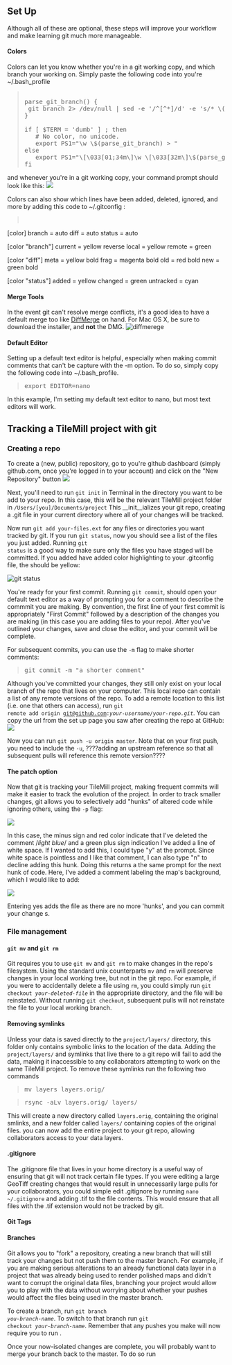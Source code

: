 ## Set Up

Although all of these are optional, these steps will improve your workflow and make learning git much more manageable. 

#### Colors

Colors can let you know whether you're in a git working copy, and which branch your working on. Simply paste the following code into you're ~/.bash_profile

><pre>
>
>parse_git_branch() {
>  git branch 2> /dev/null | sed -e '/^[^*]/d' -e 's/* \(.*\)/(git::\1)/'
>}
>
>if [ $TERM = 'dumb' ] ; then
>    # No color, no unicode.
>    export PS1="\w \$(parse_git_branch) > "
>else
>    export PS1="\[\033[01;34m\]\w \[\033[32m\]\$(parse_git_branch)\[\033[00m\] ▶ "
>fi
></pre>

and whenever you're in a git working copy, your command prompt should look like this: 
![](https://img.skitch.com/20111201-gghbf2a8sp4pcwspht394dup26.png)

Colors can also show which lines have been added, deleted, ignored, and more by adding this code to ~/.gitconfig :

><pre>
[color]
	branch = auto
	diff = auto
	status = auto

[color "branch"]
	current = yellow reverse
	local = yellow
	remote = green

[color "diff"]
	meta = yellow bold
	frag = magenta bold
	old = red bold
	new = green bold

[color "status"]
	added = yellow
	changed = green
	untracked = cyan
</pre>

#### Merge Tools

In the event git can't resolve merge conflicts, it's a good idea to have a default merge too like [DiffMerge](http://www.sourcegear.com/diffmerge/downloads.php) on hand. For Mac OS X, be sure to download the installer, and __not__ the DMG.
![diffmerege](https://img.skitch.com/20111201-85muwrcxdp7cte8cc6s476f4ak.png)

#### Default Editor

Setting up a default text editor is helpful, especially when making commit comments that can't be capture with the -m option. To do so, simply copy the following code into ~/.bash_profile. 

><pre>export EDITOR=nano</pre>

In this example, I'm setting my default text editor to nano, but most text editors will work. 

## Tracking a TileMill project with git

### Creating a repo

To create a (new, public) repository, go to you're github dashboard (simply github.com, once you're logged in to your account) and click on the "New Repository" button
![](https://skitch.com/sbysp/gc74q/your-dashboard-github)

Next, you'll need to run <code>git init</code> in Terminal in the directory you want to be add to your repo. In this case, this will be the relevant TileMill project folder in <code>/Users/[you]/Documents/project</code> This __init__ializes your git repo, creating a .git file in your current directory where all of your changes will be tracked. 

Now run <code>git add your-files.ext</code> for any files or directories you want tracked by git. If you run <code>git status</code>, now you should see a list of the files you just added. Running <code>git status</code> is a good way to make sure only the files you have staged will be committed. If you added have added color highlighting to your .gitconfig file, the should be yellow:

![git status](https://img.skitch.com/20111201-cpbmy5qhmeaxj2ekn3asns9p86.png)

You're ready for your first commit. Running <code>git commit</code>, should open your default text editor as a way of prompting you for a comment to describe the commmit you are making. By convention, the first line of your first commit is appropriately "First Commit" followed by a description of the changes you are making  (in this case you are adding files to your repo). After you've outlined your changes, save and close the editor, and your commit will be complete. 

For subsequent commits, you can use the <code>-m</code> flag to make shorter comments:

><pre>git commit -m "a shorter comment"</pre>

Although you've committed your changes, they still only exist on your local branch of the repo that lives on your computer. This local repo can contain a list of any remote versions of the repo. To add a remote location to this list (i.e. one that others can access), run <code>git remote add origin git@github.com:_your-username_/_your-repo.git_</code>. You can copy the url from the set up page you saw after creating the repo at GitHub:
![](https://img.skitch.com/20111201-ci4ewepq7uhhyghde71gbwrpqt.png)

Now you can run <code>git push -u origin master</code>. Note that on your first push, you need to include the <code>-u</code>, ????adding an upstream reference so that all subsequent pulls will reference this remote version????

#### The patch option

Now that git is tracking your TileMill project, making frequent commits will make it easier to track the evolution of the project. In order to track smaller changes, git allows you to selectively add "hunks" of altered code while ignoring others, using the <code>-p</code> flag:

![](https://img.skitch.com/20111201-mqkmqasnfuksautw743ff9tmxd.png)

In this case, the  minus sign and red color indicate that I've deleted the comment /*light blue*/ and a green plus sign indication I've added a line of white space. If I wanted to add this, I could type "y" at the prompt. Since white space is pointless and I like that comment, I can also type "n" to decline adding this hunk. Doing this returns a the same prompt for the next hunk of code. Here, I've added a comment labeling the map's background, which I would like to add:

![](https://img.skitch.com/20111201-jwxr4nafuiki4xx6ehagkmb8xe.png)

Entering yes adds the file as there are no more 'hunks', and you can commit your change	s. 

### File management

#### `git mv` and `git rm`

Git requires you to use <code>git mv</code> and <code>git rm</code> to make changes in the repo's filesystem. Using the standard unix counterparts <code>mv</code> and <code>rm</code> will preserve changes in your local working tree, but not in the git repo. For example, if you were to accidentally delete a file using <code>rm</code>, you could simply run <code>git checkout _your-deleted-file_</code> in the appropriate directory, and the file will be reinstated. Without running <code>git checkout</code>, subsequent pulls will not reinstate the file to your local working branch.

#### Removing symlinks

Unless your data is saved directly to the <code>project/layers/</code> directory, this folder only contains symbolic links to the location of the data. Adding the <code>project/layers/</code> and symlinks that live there to a git repo will fail to add the data, making it inaccessible to any collaborators attempting to work on the same TileMill project. To remove these symlinks run the following two commands

><pre>mv layers layers.orig/ </pre>

><pre>rsync -aLv layers.orig/ layers/</pre>

This will create a new directory called <code>layers.orig</code>, containing the original smlinks, and a new folder called <code>layers/</code> containing copies of the original files. you can now add the entire project to your git repo, allowing collaborators access to your data layers. 

#### .gitignore

The .gitignore file that lives in your home directory is a useful way of ensuring that git will not track certain file types. If you were editing a large GeoTiff creating changes that would result in unnecessarily large pulls for your collaborators, you could simple edit .gitignore by running <code>nano ~/.gitignore</code> and adding .tif to the file contents. This would ensure that all files with the .tif extension would not be tracked by git. 

#### Git Tags



#### Branches

Git allows you to "fork" a repository, creating a new branch that will still track your changes but not push them to the master branch. For example, if you are making serious alterations to an already functional data layer in a project that was already being used to render polished maps and didn't want to corrupt the original data files, branching your project would allow you to play with the data without worrying about whether your pushes would affect the files being used in the master branch. 

To create a branch, run <code>git branch _you-branch-name_</code>. To switch to that branch run <code>git checkout _your-branch-name_</code>. Remember that any pushes you make will now require you to run <git push origin _your-branch-name_>. 

Once your now-isolated changes are complete, you will probably want to merge your branch back to the master. To do so run <code> 
